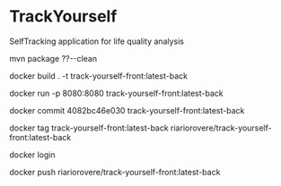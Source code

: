 # TrackYourself
SelfTracking application for life quality analysis 

mvn package ??--clean

docker build . -t track-yourself-front:latest-back

docker run -p 8080:8080 track-yourself-front:latest-back

docker commit 4082bc46e030 track-yourself-front:latest-back

docker tag track-yourself-front:latest-back riariorovere/track-yourself-front:latest-back

docker login

docker push riariorovere/track-yourself-front:latest-back

